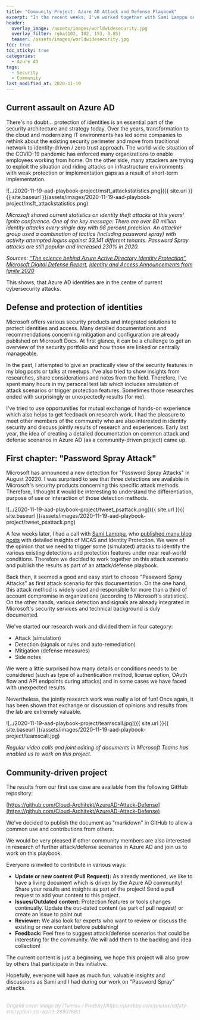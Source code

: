 ```yaml
---
title: "Community Project: Azure AD Attack and Defense Playbook"
excerpt: "In the recent weeks, I've worked together with Sami Lamppu on the first section of a playbook about common attack and defense scenarios in Azure AD. In this article I would like to talk about the motivation, objective of the document and invite everyone from the community to participate in this project."
header:
  overlay_image: /assets/images/worldwidesecurity.jpg
  overlay_filter: rgba(102, 102, 153, 0.85)
  teaser: /assets/images/worldwidesecurity.jpg
toc: true
toc_sticky: true
categories:
  - Azure AD
tags:
  - Security
  - Community
last_modified_at: 2020-11-19
---
```


## Current assault on Azure AD

There's no doubt... protection of identities is an essential part of the security architecture and strategy today. Over the years, transformation to the cloud and modernizing IT environments has led some companies to rethink about the existing security perimeter and move from traditional network to identity-driven / zero trust approach. The world-wide situation of the COVID-19 pandemic has enforced many organizations to enable employees working from home. On the other side, many attackers are trying to exploit the situation and riding attacks on infrastructure environments with weak protection or implementation gaps as a result of short-term implementation.

![../2020-11-19-aad-playbook-project/msft_attackstatistics.png]({{ site.url }}{{ site.baseurl }}/assets/images/2020-11-19-aad-playbook-project/msft_attackstatistics.png)

*Microsoft shared current statistics on identity theft attacks at this years' Ignite conference.
One of the key message: There are over 80 million identity attacks every single day with 98 percent precision.
An attacker group used a combination of tactics (including password spray) with activity attempted logins against 33,141 different tenants. Password Spray attacks are still popular and increased 230% in 2020.*

*Sources: [“The science behind Azure Active Directory Identity Protection”](https://myignite.microsoft.com/sessions/2c1d5ca9-3e73-4107-af81-02ea5bb8d734), [Microsoft Digital Defense Report](https://www.microsoft.com/en-us/security/business/security-intelligence-report), [Identity and Access Announcements from Ignite 2020](https://insights.perspicuity.co.uk/identity-and-access-announcements-from-ignite-2020)*

This shows, that Azure AD identities are in the centre of current cybersecurity attacks.

## Defense and protection of identities

Microsoft offers various security products and integrated solutions to protect identities and access. Many detailed documentations and recommendations concerning mitigation and configuration are already published on Microsoft Docs. At first glance, it can be a challenge to get an overview of the security portfolio and how those are linked or centrally manageable.

In the past, I attempted to give an practically view of the security features in my blog posts or talks at meetups. I've also tried to show insights from researches, share considerations and notes from the field. Therefore, I've spent many hours in my personal test lab which includes simulation of attack scenarios or trigger protection features. Sometimes those researches ended with surprisingly or unexpectedly results (for me).  

I've tried to use opportunities for mutual exchange of hands-on experience which also helps to get feedback on research work.
I had the pleasure to meet other members of the community who are also interested in identity security and discuss jointly results of research and experiences. Early last year, the idea of creating a detailed documentation on common attack and defense scenarios in Azure AD (as a community-driven project) came up.

## First chapter: "Password Spray Attack"

Microsoft has announced a new detection for "Password Spray Attacks" in August 20220. I was surprised to see that three detections are available in Microsoft's security products concerning this specific attack methods. Therefore, I thought it would be interesting to understand the differentiation, purpose of use or interaction of those detection methods.

![../2020-11-19-aad-playbook-project/tweet_psattack.png]({{ site.url }}{{ site.baseurl }}/assets/images/2020-11-19-aad-playbook-project/tweet_psattack.png)

A few weeks later, I had a call with [Sami Lamppu](https://twitter.com/samilamppu), who [published many blog posts](https://samilamppu.com/) with detailed insights of MCAS and Identity Protection. We were of the opinion that we need to trigger some (simulated) attacks to identify the various existing detections and protection features under near real-world conditions.
Therefore we decided to work together on this attack scenario and publish the results as part of an attack/defense playbook.

Back then, it seemed a good and easy start to choose "Password Spray Attacks" as first attack scenario for this documentation.
On the one hand, this attack method is widely used and responsible for more than a third of account compromise in organizations (according to Microsoft's statistics). On the other hands, various detection and signals are already integrated in Microsoft's security services and technical background is duly documented.

We've started our research work and divided them in four category:

- Attack (simulation)
- Detection (signals or rules and auto-remediation)
- Mitigation (defense measures)
- Side notes

We were a little surprised how many details or conditions needs to be considered (such as type of authentication method, license option, OAuth flow and API endpoints during attacks) and in some cases we have faced with unexpected results.

Nevertheless, the jointly research work was really a lot of fun! Once again, it has been shown that exchange or discussion of opinions and results from the lab are extremely valuable.

![../2020-11-19-aad-playbook-project/teamscall.jpg]({{ site.url }}{{ site.baseurl }}/assets/images/2020-11-19-aad-playbook-project/teamscall.jpg)

*Regular video calls and joint editing of documents in Microsoft Teams has enabled us to work on this project.*

## Community-driven project

The results from our first use case are available from the following GitHub repository:

[https://github.com/Cloud-Architekt/AzureAD-Attack-Defense](https://github.com/Cloud-Architekt/AzureAD-Attack-Defense)

We've decided to publish the document as "markdown" in GitHub to allow a common use and contributions from others.

We would be very pleased if other community members are also interested in research of further attack/defense scenarios in Azure AD and join us to work on this playbook.

Everyone is invited to contribute in various ways:

- **Update or new content (Pull Request):** As already mentioned, we like to have a living document which is driven by the Azure AD community! Share your results and insights as part of the project! Send a pull request to add your content to this project.
- **Issues/Outdated content:** Protection features or tools changes continually. Update the out-dated content (as part of pull request) or create an issue to point out
- **Reviewer:** We also look for experts who want to review or discuss the existing or new content before publishing!
- **Feedback:** Feel free to suggest attack/defense scenarios that could be interesting for the community. We will add them to the backlog and idea collection!

The current content is just a beginning, we hope this project will also grow by others that participate in this initiative.

Hopefully, everyone will have as much fun, valuable insights and discussions as Sami and I had during our work on "Password Spray" attacks.


<br>
<span style="color:silver;font-style:italic;font-size:small">Original cover image by [Tumisu / Pixabay](https://pixabay.com/photos/safety-encryption-ssl-world-2890768/)</span>
